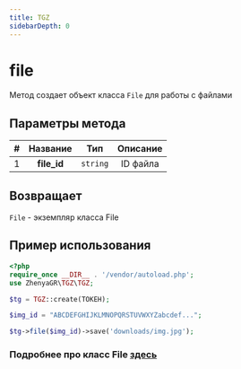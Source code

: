 ```yaml
---
title: TGZ
sidebarDepth: 0
---
```


# file
Метод создает объект класса `File` для работы с файлами

## Параметры метода
| # |  Название   |   Тип    | Описание |
|:-:|:-----------:|:--------:|:--------:|
| 1 | **file_id** | `string` | ID файла |

## Возвращает
`File` - экземпляр класса File

## Пример использования
```php
<?php
require_once __DIR__ . '/vendor/autoload.php';
use ZhenyaGR\TGZ\TGZ;

$tg = TGZ::create(ТОКЕН);

$img_id = "ABCDEFGHIJKLMNOPQRSTUVWXYZabcdef...";

$tg->file($img_id)->save('downloads/img.jpg');
```

### Подробнее про класс File [здесь](/classes/file.md)
